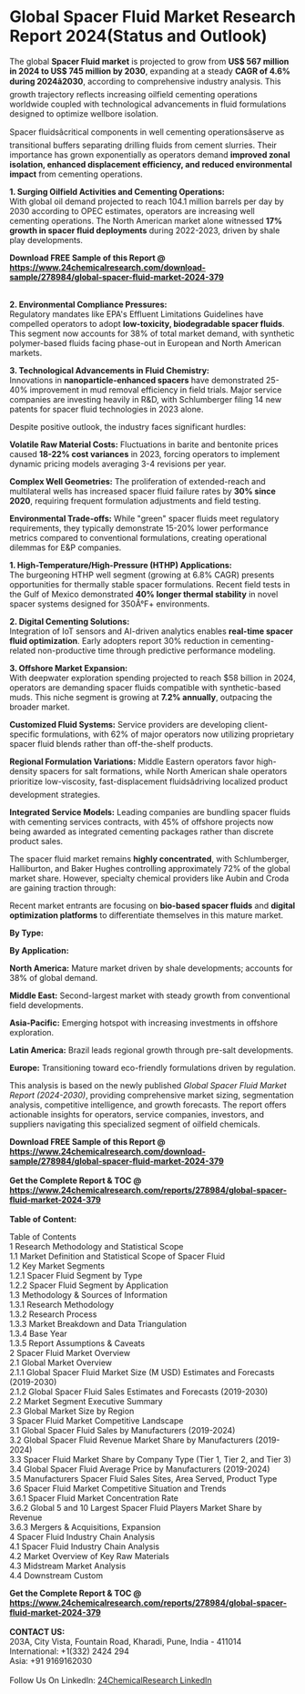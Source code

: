 <h1>Global Spacer Fluid Market Research Report 2024(Status and Outlook)</h1><p>The global <strong>Spacer Fluid market</strong> is projected to grow from <strong>US$ 567 million in 2024 to US$ 745 million by 2030</strong>, expanding at a steady <strong>CAGR of 4.6% during 2024â2030</strong>, according to comprehensive industry analysis. This growth trajectory reflects increasing oilfield cementing operations worldwide coupled with technological advancements in fluid formulations designed to optimize wellbore isolation.</p><p>Spacer fluidsâcritical components in well cementing operationsâserve as transitional buffers separating drilling fluids from cement slurries. Their importance has grown exponentially as operators demand <strong>improved zonal isolation, enhanced displacement efficiency, and reduced environmental impact</strong> from cementing operations.</p><p><strong>1. Surging Oilfield Activities and Cementing Operations:</strong><br>
With global oil demand projected to reach 104.1 million barrels per day by 2030 according to OPEC estimates, operators are increasing well cementing operations. The North American market alone witnessed <strong>17% growth in spacer fluid deployments</strong> during 2022-2023, driven by shale play developments.</p><div><b>Download FREE Sample of this Report @ 
            <a href="https://www.24chemicalresearch.com/download-sample/278984/global-spacer-fluid-market-2024-379">
            https://www.24chemicalresearch.com/download-sample/278984/global-spacer-fluid-market-2024-379</a></b></div><br><p><strong>2. Environmental Compliance Pressures:</strong><br>
Regulatory mandates like EPA's Effluent Limitations Guidelines have compelled operators to adopt <strong>low-toxicity, biodegradable spacer fluids</strong>. This segment now accounts for 38% of total market demand, with synthetic polymer-based fluids facing phase-out in European and North American markets.</p><p><strong>3. Technological Advancements in Fluid Chemistry:</strong><br>
Innovations in <strong>nanoparticle-enhanced spacers</strong> have demonstrated 25-40% improvement in mud removal efficiency in field trials. Major service companies are investing heavily in R&amp;D, with Schlumberger filing 14 new patents for spacer fluid technologies in 2023 alone.</p><p>Despite positive outlook, the industry faces significant hurdles:</p><p><strong>Volatile Raw Material Costs:</strong> Fluctuations in barite and bentonite prices caused <strong>18-22% cost variances</strong> in 2023, forcing operators to implement dynamic pricing models averaging 3-4 revisions per year.</p><p><strong>Complex Well Geometries:</strong> The proliferation of extended-reach and multilateral wells has increased spacer fluid failure rates by <strong>30% since 2020</strong>, requiring frequent formulation adjustments and field testing.</p><p><strong>Environmental Trade-offs:</strong> While "green" spacer fluids meet regulatory requirements, they typically demonstrate 15-20% lower performance metrics compared to conventional formulations, creating operational dilemmas for E&amp;P companies.</p><p><strong>1. High-Temperature/High-Pressure (HTHP) Applications:</strong><br>
The burgeoning HTHP well segment (growing at 6.8% CAGR) presents opportunities for thermally stable spacer formulations. Recent field tests in the Gulf of Mexico demonstrated <strong>40% longer thermal stability</strong> in novel spacer systems designed for 350Â°F+ environments.</p><p><strong>2. Digital Cementing Solutions:</strong><br>
Integration of IoT sensors and AI-driven analytics enables <strong>real-time spacer fluid optimization</strong>. Early adopters report 30% reduction in cementing-related non-productive time through predictive performance modeling.</p><p><strong>3. Offshore Market Expansion:</strong><br>
With deepwater exploration spending projected to reach $58 billion in 2024, operators are demanding spacer fluids compatible with synthetic-based muds. This niche segment is growing at <strong>7.2% annually</strong>, outpacing the broader market.</p><p><strong>Customized Fluid Systems:</strong> Service providers are developing client-specific formulations, with 62% of major operators now utilizing proprietary spacer fluid blends rather than off-the-shelf products.</p><p><strong>Regional Formulation Variations:</strong> Middle Eastern operators favor high-density spacers for salt formations, while North American shale operators prioritize low-viscosity, fast-displacement fluidsâdriving localized product development strategies.</p><p><strong>Integrated Service Models:</strong> Leading companies are bundling spacer fluids with cementing services contracts, with 45% of offshore projects now being awarded as integrated cementing packages rather than discrete product sales.</p><p>The spacer fluid market remains <strong>highly concentrated</strong>, with Schlumberger, Halliburton, and Baker Hughes controlling approximately 72% of the global market share. However, specialty chemical providers like Aubin and Croda are gaining traction through:</p><p>Recent market entrants are focusing on <strong>bio-based spacer fluids</strong> and <strong>digital optimization platforms</strong> to differentiate themselves in this mature market.</p><p><strong>By Type:</strong></p><p><strong>By Application:</strong></p><p><strong>North America:</strong> Mature market driven by shale developments; accounts for 38% of global demand.</p><p><strong>Middle East:</strong> Second-largest market with steady growth from conventional field developments.</p><p><strong>Asia-Pacific:</strong> Emerging hotspot with increasing investments in offshore exploration.</p><p><strong>Latin America:</strong> Brazil leads regional growth through pre-salt developments.</p><p><strong>Europe:</strong> Transitioning toward eco-friendly formulations driven by regulation.</p><p>This analysis is based on the newly published <em>Global Spacer Fluid Market Report (2024-2030)</em>, providing comprehensive market sizing, segmentation analysis, competitive intelligence, and growth forecasts. The report offers actionable insights for operators, service companies, investors, and suppliers navigating this specialized segment of oilfield chemicals.</p><div><b>Download FREE Sample of this Report @ 
            <a href="https://www.24chemicalresearch.com/download-sample/278984/global-spacer-fluid-market-2024-379">
            https://www.24chemicalresearch.com/download-sample/278984/global-spacer-fluid-market-2024-379</a></b></div><br><div><b>Get the Complete Report & TOC @ 
            <a href="https://www.24chemicalresearch.com/reports/278984/global-spacer-fluid-market-2024-379">
            https://www.24chemicalresearch.com/reports/278984/global-spacer-fluid-market-2024-379</a></b></div><br>
            <b>Table of Content:</b><p>Table of Contents<br />
 1 Research Methodology and Statistical Scope<br />
 1.1 Market Definition and Statistical Scope of Spacer Fluid<br />
 1.2 Key Market Segments<br />
 1.2.1 Spacer Fluid Segment by Type<br />
 1.2.2 Spacer Fluid Segment by Application<br />
 1.3 Methodology & Sources of Information<br />
 1.3.1 Research Methodology<br />
 1.3.2 Research Process<br />
 1.3.3 Market Breakdown and Data Triangulation<br />
 1.3.4 Base Year<br />
 1.3.5 Report Assumptions & Caveats<br />
 2 Spacer Fluid Market Overview<br />
 2.1 Global Market Overview<br />
 2.1.1 Global Spacer Fluid Market Size (M USD) Estimates and Forecasts (2019-2030)<br />
 2.1.2 Global Spacer Fluid Sales Estimates and Forecasts (2019-2030)<br />
 2.2 Market Segment Executive Summary<br />
 2.3 Global Market Size by Region<br />
 3 Spacer Fluid Market Competitive Landscape<br />
 3.1 Global Spacer Fluid Sales by Manufacturers (2019-2024)<br />
 3.2 Global Spacer Fluid Revenue Market Share by Manufacturers (2019-2024)<br />
 3.3 Spacer Fluid Market Share by Company Type (Tier 1, Tier 2, and Tier 3)<br />
 3.4 Global Spacer Fluid Average Price by Manufacturers (2019-2024)<br />
 3.5 Manufacturers Spacer Fluid Sales Sites, Area Served, Product Type<br />
 3.6 Spacer Fluid Market Competitive Situation and Trends<br />
 3.6.1 Spacer Fluid Market Concentration Rate<br />
 3.6.2 Global 5 and 10 Largest Spacer Fluid Players Market Share by Revenue<br />
 3.6.3 Mergers & Acquisitions, Expansion<br />
 4 Spacer Fluid Industry Chain Analysis<br />
 4.1 Spacer Fluid Industry Chain Analysis<br />
 4.2 Market Overview of Key Raw Materials<br />
 4.3 Midstream Market Analysis<br />
 4.4 Downstream Custom</p><div><b>Get the Complete Report & TOC @ 
            <a href="https://www.24chemicalresearch.com/reports/278984/global-spacer-fluid-market-2024-379">
            https://www.24chemicalresearch.com/reports/278984/global-spacer-fluid-market-2024-379</a></b></div><br><b>CONTACT US:</b><br>
            203A, City Vista, Fountain Road, Kharadi, Pune, India - 411014<br>
            International: +1(332) 2424 294<br>
            Asia: +91 9169162030 <br><br>
            Follow Us On LinkedIn: <a href="https://www.linkedin.com/company/24chemicalresearch/">24ChemicalResearch LinkedIn</a>
